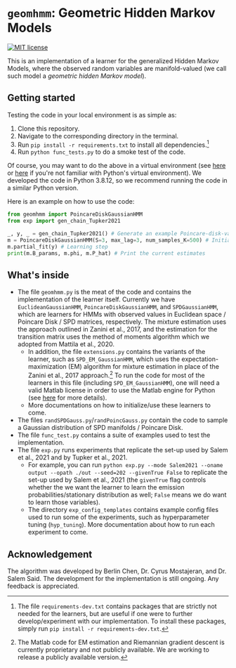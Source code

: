 # `geomhmm`: Geometric Hidden Markov Models

[![MIT license](https://img.shields.io/badge/License-MIT-blue.svg)](https://lbesson.mit-license.org/)

This is an implementation of a learner for the generalized Hidden Markov Models, where the observed random variables are manifold-valued (we call such model a *geometric hidden Markov model*).

## Getting started

 Testing the code in your local environment is as simple as:
1. Clone this repository.
2. Navigate to the corresponding directory in the terminal.
3. Run `pip install -r requirements.txt` to install all dependencies.[^1]
4. Run `python func_tests.py` to do a smoke test of the code.

Of course, you may want to do the above in a virtual environment (see [here](https://realpython.com/python-virtual-environments-a-primer/) or [here](https://uoa-eresearch.github.io/eresearch-cookbook/recipe/2014/11/20/conda/) if you're not familiar with Python's virtual environment). We developed the code in Python 3.8.12, so we recommend running the code in a similar Python version.

Here is an example on how to use the code:

```python
from geomhmm import PoincareDiskGaussianHMM
from exp import gen_chain_Tupker2021

_, y, _ = gen_chain_Tupker2021() # Generate an example Poincare-disk-valued HMM
m = PoincareDiskGaussianHMM(S=3, max_lag=3, num_samples_K=500) # Initialize the learner
m.partial_fit(y) # Learning step
print(m.B_params, m.phi, m.P_hat) # Print the current estimates
```

## What's inside

* The file `geomhmm.py` is the meat of the code and contains the implementation of the learner itself. Currently we have `EuclideanGaussianHMM`, `PoincareDiskGaussianHMM`, and `SPDGaussianHMM`, which are learners for HMMs with observed values in Euclidean space / Poincare Disk / SPD matrices, respectively. The mixture estimation uses the approach outlined in Zanini et al., 2017, and the estimation for the transition matrix uses the method of moments algorithm which we adopted from Mattila et al., 2020. 
    * In addition, the file `extensions.py` contains the variants of the learner, such as `SPD_EM_GaussianHMM`, which uses the expectation-maximization (EM) algorithm for mixture estimation in place of the Zanini et al., 2017 approach.[^2] To run the code for most of the learners in this file (including `SPD_EM_GaussianHMM`), one will need a valid Matlab license in order to use the Matlab engine for Python (see [here](https://www.mathworks.com/help/matlab/matlab_external/install-the-matlab-engine-for-python.html) for more details).
    * More documentations on how to initialize/use these learners to come.
* The files `randSPDGauss.py`/`randPoincGauss.py` contain the code to sample a Gaussian distribution of SPD manifolds / Poincare Disk.
* The file `func_test.py` contains a suite of examples used to test the implementation.
* The file `exp.py` runs experiments that replicate the set-up used by Salem et al., 2021 and by Tupker et al., 2021.
    * For example, you can run `python exp.py --mode Salem2021 --oname output --opath ./out --seed=202 --givenTrue False` to replicate the set-up used by Salem et al., 2021 (the `givenTrue` flag controls whether the we want the learner to learn the emission probabilities/stationary distribution as well; `False` means we do want to learn those variables).
    * The directory `exp_config_templates` contains example config files used to run some of the experiments, such as hyperparameter tuning (`hyp_tuning`). More documentation about how to run each experiment to come.

## Acknowledgement
The algorithm was developed by Berlin Chen, Dr. Cyrus Mostajeran, and Dr. Salem Said. The development for the implementation is still ongoing. Any feedback is appreciated.

[^1]: The file `requirements-dev.txt` contains packages that are strictly not needed for the learners, but are useful if one were to further develop/experiment with our implementation. To install these packages, simply run `pip install -r requirements-dev.txt`.
[^2]:  The Matlab code for EM estimation and Riemannian gradient descent is currently proprietary and not publicly available. We are working to release a publicly available version.

